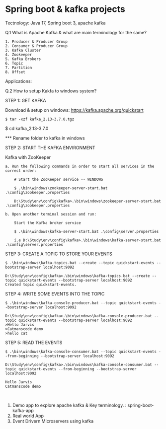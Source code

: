 # Spring boot & kafka projects

Tectnology: Java 17, Spring boot 3, apache kafka


Q.1 What is Apache Kafka & what are main terminology for the same?


	1. Producer & Producer Group
	2. Consumer & Producer Group
	3. Kafka Cluster 
	4. Zookeeper
	5. Kafka Brokers
	6. Topic
	7. Partition
	8. Offset

Applications:

Q.2 How to setup Kakfa to windows system?

STEP 1: GET KAFKA

Download & setup on windows: https://kafka.apache.org/quickstart


	$ tar -xzf kafka_2.13-3.7.0.tgz
$ cd kafka_2.13-3.7.0


*** Rename folder to kafka in windows 

STEP 2: START THE KAFKA ENVIRONMENT

Kafka with ZooKeeper

	a. Run the following commands in order to start all services in the correct order:

		# Start the ZooKeeper service -- WINDOWS

		$ .\bin\windows\zookeeper-server-start.bat .\config\zookeeper.properties
	
		D:\Study\env\config\kafka>.\bin\windows\zookeeper-server-start.bat .\config\zookeeper.properties

	b. Open another terminal session and run:

		Start the Kafka broker service
	
		$ .\bin\windows\kafka-server-start.bat .\config\server.properties
	
		i.e D:\Study\env\config\kafka>.\bin\windows\kafka-server-start.bat .\config\server.properties


STEP 3: CREATE A TOPIC TO STORE YOUR EVENTS

	$ .\bin\windows\kafka-topics.bat --create --topic quickstart-events --bootstrap-server localhost:9092

	D:\Study\env\config\kafka>.\bin\windows\kafka-topics.bat --create --topic quickstart-events --bootstrap-server localhost:9092
	Created topic quickstart-events.


STEP 4: WRITE SOME EVENTS INTO THE TOPIC


	$ .\bin\windows\kafka-console-producer.bat --topic quickstart-events --bootstrap-server localhost:9092
	
	D:\Study\env\config\kafka>.\bin\windows\kafka-console-producer.bat --topic quickstart-events --bootstrap-server localhost:9092
	>Hello Jarvis
	>Catmanscode demo
	>hello cat


STEP 5: READ THE EVENTS

	$ .\bin\windows\kafka-console-consumer.bat --topic quickstart-events --from-beginning --bootstrap-server localhost:9092
	
	D:\Study\env\config\kafka>.\bin\windows\kafka-console-consumer.bat --topic quickstart-events --from-beginning --bootstrap-server localhost:9092
	
	Hello Jarvis
	Catmanscode demo


<br/>

1. Demo app to explore apache kafka & Key terminology. : spring-boot-kafka-app
2. Real world App
3. Event Drivern Microservers using kafka

